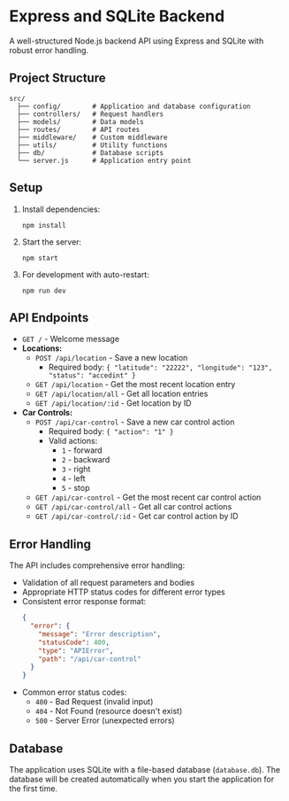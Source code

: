 # Express and SQLite Backend

A well-structured Node.js backend API using Express and SQLite with robust error handling.

## Project Structure

```
src/
  ├── config/        # Application and database configuration
  ├── controllers/   # Request handlers
  ├── models/        # Data models
  ├── routes/        # API routes
  ├── middleware/    # Custom middleware
  ├── utils/         # Utility functions
  ├── db/            # Database scripts
  └── server.js      # Application entry point
```

## Setup

1. Install dependencies:

   ```
   npm install
   ```

2. Start the server:

   ```
   npm start
   ```

3. For development with auto-restart:
   ```
   npm run dev
   ```

## API Endpoints

- `GET /` - Welcome message
- **Locations:**
  - `POST /api/location` - Save a new location
    - Required body: `{ "latitude": "22222", "longitude": "123", "status": "accedint" }`
  - `GET /api/location` - Get the most recent location entry
  - `GET /api/location/all` - Get all location entries
  - `GET /api/location/:id` - Get location by ID
- **Car Controls:**
  - `POST /api/car-control` - Save a new car control action
    - Required body: `{ "action": "1" }`
    - Valid actions:
      - `1` - forward
      - `2` - backward
      - `3` - right
      - `4` - left
      - `5` - stop
  - `GET /api/car-control` - Get the most recent car control action
  - `GET /api/car-control/all` - Get all car control actions
  - `GET /api/car-control/:id` - Get car control action by ID

## Error Handling

The API includes comprehensive error handling:

- Validation of all request parameters and bodies
- Appropriate HTTP status codes for different error types
- Consistent error response format:
  ```json
  {
    "error": {
      "message": "Error description",
      "statusCode": 400,
      "type": "APIError",
      "path": "/api/car-control"
    }
  }
  ```
- Common error status codes:
  - `400` - Bad Request (invalid input)
  - `404` - Not Found (resource doesn't exist)
  - `500` - Server Error (unexpected errors)

## Database

The application uses SQLite with a file-based database (`database.db`). The database will be created automatically when you start the application for the first time.
